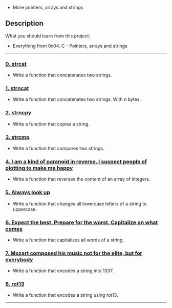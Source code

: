  - More pointers, arrays and strings

## Description
What you should learn from this project:

* Everything from 0x04. C - Pointers, arrays and strings

---

### [0. strcat](./0-strcat.c)
* Write a function that concatenates two strings.

### [1. strncat](./1-strncat.c)
* Write a function that concatenates two strings. With n bytes.

### [2. strncpy](./2-strncpy.c)
* Write a function that copies a string.

### [3. strcmp](./3-strcmp.c)
* Write a function that compares two strings.

### [4. I am a kind of paranoid in reverse. I suspect people of plotting to make me happy](./4-rev_array.c)
* Write a function that reverses the content of an array of integers.

### [5. Always look up](./5-string_toupper.c)
* Write a function that changes all lowercase letters of a string to uppercase.

### [6. Expect the best. Prepare for the worst. Capitalize on what comes](./-cap_string.c)
* Write a function that capitalizes all words of a string.

### [7. Mozart composed his music not for the elite, but for everybody](./7-leet.c)
* Write a function that encodes a string into 1337.

### [8. rot13](./8-rot13.c)
* Write a function that encodes a string using rot13.

---
